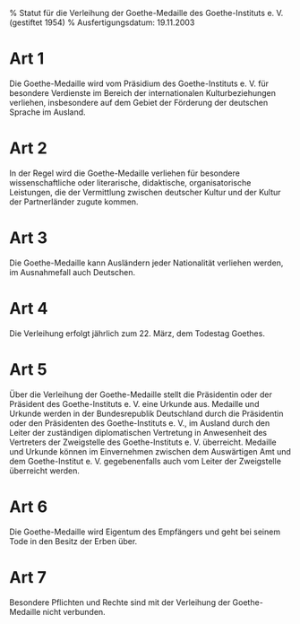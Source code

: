 % Statut für die Verleihung der Goethe-Medaille des Goethe-Instituts e. V. (gestiftet 1954)
% Ausfertigungsdatum: 19.11.2003
 
# Art 1

Die Goethe-Medaille wird vom Präsidium des Goethe-Instituts e. V. für besondere Verdienste im Bereich der internationalen Kulturbeziehungen verliehen, insbesondere auf dem Gebiet der Förderung der deutschen Sprache im Ausland.

# Art 2

In der Regel wird die Goethe-Medaille verliehen für besondere wissenschaftliche oder literarische, didaktische, organisatorische Leistungen, die der Vermittlung zwischen deutscher Kultur und der Kultur der Partnerländer zugute kommen.

# Art 3

Die Goethe-Medaille kann Ausländern jeder Nationalität verliehen werden, im Ausnahmefall auch Deutschen.

# Art 4

Die Verleihung erfolgt jährlich zum 22. März, dem Todestag Goethes.

# Art 5

Über die Verleihung der Goethe-Medaille stellt die Präsidentin oder der Präsident des Goethe-Instituts e. V. eine Urkunde aus. Medaille und Urkunde werden in der Bundesrepublik Deutschland durch die Präsidentin oder den Präsidenten des Goethe-Instituts e. V., im Ausland durch den Leiter der zuständigen diplomatischen Vertretung in Anwesenheit des Vertreters der Zweigstelle des Goethe-Instituts e. V. überreicht. Medaille und Urkunde können im Einvernehmen zwischen dem Auswärtigen Amt und dem Goethe-Institut e. V. gegebenenfalls auch vom Leiter der Zweigstelle überreicht werden.

# Art 6

Die Goethe-Medaille wird Eigentum des Empfängers und geht bei seinem Tode in den Besitz der Erben über.

# Art 7

Besondere Pflichten und Rechte sind mit der Verleihung der Goethe-Medaille nicht verbunden.
